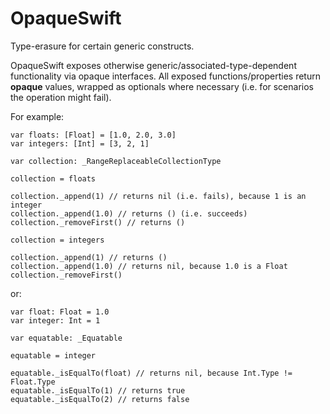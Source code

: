 # OpaqueSwift
Type-erasure for certain generic constructs.

OpaqueSwift exposes otherwise generic/associated-type-dependent functionality via opaque interfaces. All exposed functions/properties return **opaque** values, wrapped as optionals where necessary (i.e. for scenarios the operation might fail).

For example:

```
var floats: [Float] = [1.0, 2.0, 3.0]
var integers: [Int] = [3, 2, 1]

var collection: _RangeReplaceableCollectionType

collection = floats

collection._append(1) // returns nil (i.e. fails), because 1 is an integer
collection._append(1.0) // returns () (i.e. succeeds)
collection._removeFirst() // returns () 

collection = integers

collection._append(1) // returns ()
collection._append(1.0) // returns nil, because 1.0 is a Float
collection._removeFirst()
```

or:

```
var float: Float = 1.0
var integer: Int = 1

var equatable: _Equatable

equatable = integer

equatable._isEqualTo(float) // returns nil, because Int.Type != Float.Type
equatable._isEqualTo(1) // returns true
equatable._isEqualTo(2) // returns false
```
